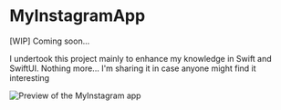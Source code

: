 # MyInstagramApp

[WIP] Coming soon...

I undertook this project mainly to enhance my knowledge in Swift and SwiftUI. Nothing more... I'm sharing it in case anyone might find it interesting

<img src="./docs/app.gif" alt="Preview of the MyInstagram app" />
